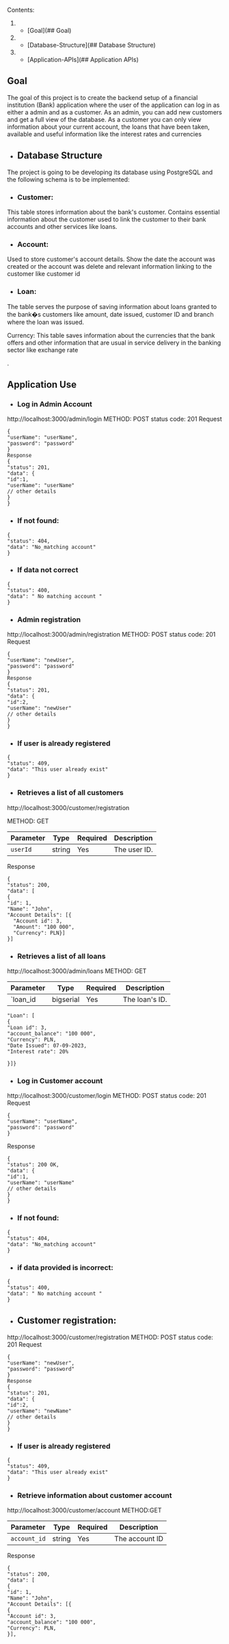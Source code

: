 Contents:
1. - [Goal](## Goal)
2. - [Database-Structure](## Database Structure)
3. - [Application-APIs](## Application APIs)



## Goal <a name="Goal"></a>
The goal of this project is to create the backend setup of a financial institution (Bank) application where the user of the application can log in as either a admin and as a customer.
 As an admin, you can add new customers and get a full view of the database. As a customer you can only view information about your current account, the loans that have been taken, 
 available and useful information like the interest rates and currencies

- ## Database Structure <a name='Database Structure'></a>
The project is going to be developing its database using PostgreSQL and the following schema is to be implemented:

- ### Customer:
This table stores information about the bank's customer. Contains essential information about the customer used to link the customer to their bank accounts and other services like loans. 
- ### Account:
Used to store customer's account details. Show the date the account was created or the account was delete and relevant information linking to the customer like customer id




- ### Loan:
The table serves the purpose of saving information about loans granted to the bank�s customers like amount, date issued, customer ID and branch where the loan was issued.<p>
Currency:
This table saves information about the currencies that the bank offers and other information that are usual in service delivery in the banking sector like exchange rate<p>.

## Application Use<a name='Application APIs'></a>
  
 - ### Log in Admin Account
http://localhost:3000/admin/login
METHOD: POST
status code: 201
Request
```
{
"userName": "userName",
"password": "password"
}
Response
{
"status": 201,
"data": {
"id":1,
"userName": "userName"
// other details
}
}
```
 - ### If not found:
 ```
{
"status": 404,
"data": "No_matching account"
}
```
- ### If data not correct
```
{
"status": 400,
"data": " No matching account "
}

```
- ### Admin registration
http://localhost:3000/admin/registration
METHOD: POST
status code: 201
Request
```
{
"userName": "newUser",
"password": "password"
}
Response
{
"status": 201,
"data": {
"id":2,
"userName": "newUser"
// other details
}
}
```






 - ### If user is already registered
```
{
"status": 409,
"data": "This user already exist"
}

```
- ### Retrieves a list of all customers
http://localhost:3000/customer/registration
 
  METHOD: GET 
 

| Parameter | Type   | Required | Description  |
|-----------|--------|----------|--------------|
| `userId`  | string | Yes      | The user ID. |


Response
```
{
"status": 200,
"data": [
{
"id": 1,
"Name": "John",
"Account Details": [{
  "Account id": 3,
  "Amount": "100 000",
  "Currency": PLN}]
}]
```
- ### Retrieves a list of all loans
http://localhost:3000/admin/loans
 METHOD: GET
 

| Parameter | Type     | Required | Description  |
|-----------|----------|----------|--------------|
| `loan_id  | bigserial| Yes      | The loan's ID. |

```
"Loan": [
{
"Loan id": 3,
"account_balance": "100 000",
"Currency": PLN,
"Date Issued": 07-09-2023,
"Interest rate": 20%

}]}
```




- ### Log in Customer account
http://localhost:3000/customer/login
METHOD: POST
status code: 201
Request
```
{
"userName": "userName",
"password": "password"
}
```
Response
```
{
"status": 200 OK,
"data": {
"id":1,
"userName": "userName"
// other details
}
}
```

 - ### If not found:
```
{
"status": 404,
"data": "No_matching account"
}

```
 - ### if data provided is incorrect:
```
{
"status": 400,
"data": " No matching account "
}

```


- ## Customer registration:
http://localhost:3000/customer/registration
METHOD: POST
status code: 201
Request
```
{
"userName": "newUser",
"password": "password"
}
Response
{
"status": 201,
"data": {
"id":2,
"userName": "newName"
// other details
}
}
```
 - ### If user is already registered
 ```
{
"status": 409,
"data": "This user already exist"
}

```

- ### Retrieve information about customer account
http://localhost:3000/customer/account
METHOD:GET 

| Parameter   | Type   | Required | Description   |
|-------------|--------|----------|-------------- |
|`account_id` | string | Yes      | The account ID|





Response
```
{
"status": 200,
"data": [
{
"id": 1,
"Name": "John",
"Account Details": [{
{
"Account id": 3,
"account_balance": "100 000",
"Currency": PLN,
}],
```







